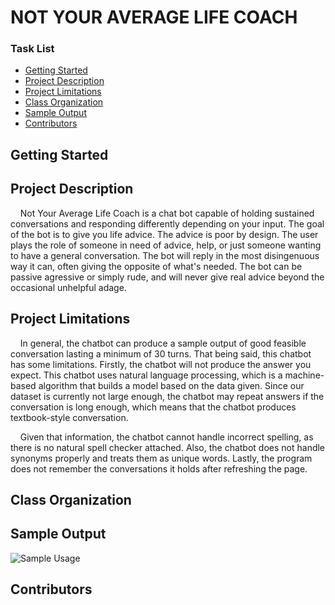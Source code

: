 # NOT YOUR AVERAGE LIFE COACH

### Task List
- [Getting Started](#getting-started)
- [Project Description](#project-description)
- [Project Limitations](#project-limitations)
- [Class Organization](#class-organization)
- [Sample Output](#sample-output)
- [Contributors](#contributors)

## Getting Started

## Project Description

&nbsp;&nbsp;&nbsp;&nbsp;Not Your Average Life Coach is a chat bot capable of holding sustained conversations and responding differently depending on your input. The goal of the bot is to give you life advice. The advice is poor by design. The user plays the role of someone in need of advice, help, or just someone wanting to have a general conversation. The bot will reply in the most disingenuous way it can, often giving the opposite of what's needed. The bot can be passive agressive or simply rude, and will never give real advice beyond the occasional unhelpful adage.

## Project Limitations
&nbsp;&nbsp;&nbsp;&nbsp;In general, the chatbot can produce a sample output of good feasible conversation lasting a minimum of 30 turns. That being said, this chatbot has some limitations. Firstly, the chatbot will not produce the answer you expect. This chatbot uses natural language processing, which is a machine-based algorithm that builds a model based on the data given. Since our dataset is currently not large enough, the chatbot may repeat answers if the conversation is long enough, which means that the chatbot produces textbook-style conversation.

&nbsp;&nbsp;&nbsp;&nbsp;Given that information, the chatbot cannot handle incorrect spelling, as there is no natural spell checker attached. Also, the chatbot does not handle synonyms properly and treats them as unique words. Lastly, the program does not remember the conversations it holds after refreshing the page.


## Class Organization

## Sample Output

![Sample Usage](https://user-images.githubusercontent.com/15049008/109720047-6bc2c180-7b5e-11eb-8749-3ef83c5cb574.gif)



## Contributors





